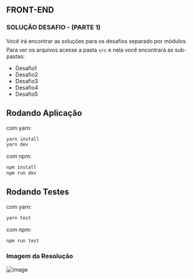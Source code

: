 ## FRONT-END


### SOLUÇÃO DESAFIO - (PARTE 1)
Você irá encontrar as soluções para os desafios separado por módulos.
Para ver os arquivos acesse a pasta `src` e nela você encontrará as sub-pastas:

- Desafio1
- Desafio2
- Desafio3
- Desafio4
- Desafio5



## Rodando Aplicação
com yarn:
```BASH
yarn install
yarn dev
```
com npm:
```BASH
npm install
npm run dev
```
## Rodando Testes
com yarn:
```BASH
yarn test
```
com npm:
```BASH
npm run test
```


### Imagem da Resolução 
![image](https://github.com/FelipeJhordan/desafio-full-stack-magalu-1/assets/44248690/211dcf21-e827-472d-b7d3-7837418d8544)
